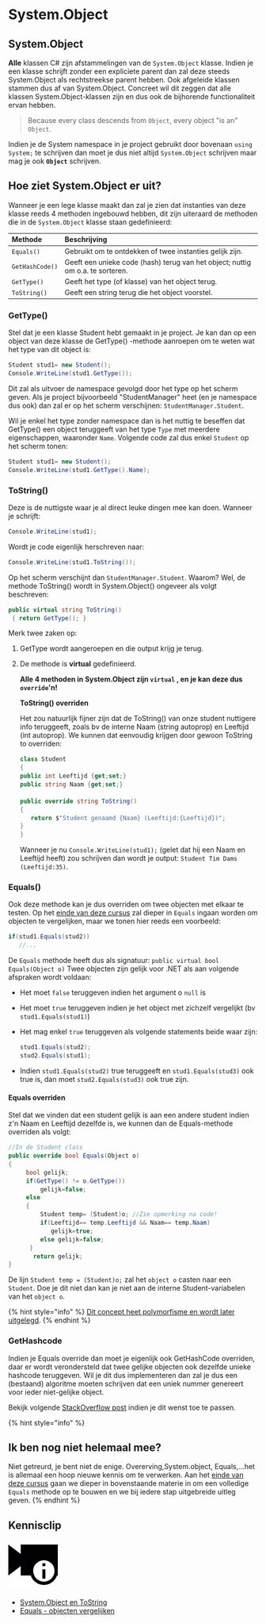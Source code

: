 # System.Object

## System.Object

**Alle** klassen C\# zijn afstammelingen van de `System.Object` klasse. Indien je een klasse schrijft zonder een expliciete parent dan zal deze steeds System.Object als rechtstreekse parent hebben. Ook afgeleide klassen stammen dus af van System.Object. Concreet wil dit zeggen dat alle klassen System.Object-klassen zijn en dus ook de bijhorende functionaliteit ervan hebben.

> Because every class descends from `Object`, every object "is an" `Object`.

Indien je de System namespace in je project gebruikt door bovenaan `using System;` te schrijven dan moet je dus niet altijd `System.Object` schrijven maar mag je ook **`Object`** schrijven.

## Hoe ziet System.Object er uit?

Wanneer je een lege klasse maakt dan zal je zien dat instanties van deze klasse reeds 4 methoden ingebouwd hebben, dit zijn uiteraard de methoden die in de `System.Object` klasse staan gedefinieerd:

| Methode | Beschrijving |
| :--- | :--- |
| `Equals()` | Gebruikt om te ontdekken of twee instanties gelijk zijn. |
| `GetHashCode()` | Geeft een unieke code \(hash\) terug van het object; nuttig om o.a. te sorteren. |
| `GetType()` | Geeft het type \(of klasse\) van het object terug. |
| `ToString()` | Geeft een string terug die het object voorstel. |

### GetType\(\)

Stel dat je een klasse Student hebt gemaakt in je project. Je kan dan op een object van deze klasse de GetType\(\) -methode aanroepen om te weten wat het type van dit object is:

```csharp
Student stud1= new Student();
Console.WriteLine(stud1.GetType());
```

Dit zal als uitvoer de namespace gevolgd door het type op het scherm geven. Als je project bijvoorbeeld "StudentManager" heet \(en je namespace dus ook\) dan zal er op het scherm verschijnen: `StudentManager.Student`.

Wil je enkel het type zonder namespace dan is het nuttig te beseffen dat GetType\(\) een object teruggeeft van het type `Type` met meerdere eigenschappen, waaronder `Name`. Volgende code zal dus enkel `Student` op het scherm tonen:

```csharp
Student stud1= new Student();
Console.WriteLine(stud1.GetType().Name);
```

### ToString\(\)

Deze is de nuttigste waar je al direct leuke dingen mee kan doen. Wanneer je schrijft:

```csharp
Console.WriteLine(stud1);
```

Wordt je code eigenlijk herschreven naar:

```csharp
Console.WriteLine(stud1.ToString());
```

Op het scherm verschijnt dan `StudentManager.Student`. Waarom? Wel, de methode ToString\(\) wordt in System.Object\(\) ongeveer als volgt beschreven:

```csharp
public virtual string ToString()
 { return GetType(); }
```

Merk twee zaken op:

1. GetType wordt aangeroepen en die output krijg je terug.
2. De methode is **virtual** gedefinieerd.

   **Alle 4 methoden in System.Object zijn `virtual` , en je kan deze dus `override`'n!**

   **ToString\(\) overriden**

   Het zou natuurlijk fijner zijn dat de ToString\(\) van onze student nuttigere info teruggeeft, zoals bv de interne Naam \(string autoprop\) en Leeftijd \(int autoprop\). We kunnen dat eenvoudig krijgen door gewoon ToString to overriden:

   ```csharp
   class Student
   {
   public int Leeftijd {get;set;}
   public string Naam {get;set;}

   public override string ToString()
   {
      return $"Student genaamd {Naam} (Leeftijd:{Leeftijd})";
   }
   }
   ```

   Wanneer je nu `Console.WriteLine(stud1);` \(gelet dat hij een Naam en Leeftijd heeft\) zou schrijven dan wordt je output: `Student Tim Dams (Leeftijd:35)`.

### Equals\(\)

Ook deze methode kan je dus overriden om twee objecten met elkaar te testen. Op het [einde van deze cursus]() zal dieper in `Equals` ingaan worden om objecten te vergelijken, maar we tonen hier reeds een voorbeeld:

```csharp
if(stud1.Equals(stud2))
   //...
```

De `Equals` methode heeft dus als signatuur: `public virtual bool Equals(Object o)` Twee objecten zijn gelijk voor .NET als aan volgende afspraken wordt voldaan:

* Het moet `false` teruggeven indien het argument o `null` is
* Het moet `true` teruggeven indien je het object met zichzelf vergelijkt \(bv `stud1.Equals(stud1)`\)
* Het mag enkel `true` teruggeven als volgende statements beide waar zijn:

  ```csharp
  stud1.Equals(stud2);
  stud2.Equals(stud1);
  ```

* Indien `stud1.Equals(stud2)` true teruggeeft en `stud1.Equals(stud3)` ook true is, dan moet `stud2.Equals(stud3)` ook true zijn.

#### Equals overriden

Stel dat we vinden dat een student gelijk is aan een andere student indien z'n Naam en Leeftijd dezelfde is, we kunnen dan de Equals-methode overriden als volgt:

```csharp
//In de Student class
public override bool Equals(Object o)
{
     bool gelijk;
     if(GetType() != o.GetType()) 
         gelijk=false;
     else
     {
         Student temp= (Student)o; //Zie opmerking na code!
         if(Leeftijd== temp.Leeftijd && Naam== temp.Naam)
            gelijk=true;
         else gelijk=false;
      }
       return gelijk;
}
```

De lijn `Student temp = (Student)o;` zal het `object o` casten naar een `Student`. Doe je dit niet dan kan je niet aan de interne Student-variabelen van het `object o`.

{% hint style="info" %}
[Dit concept heet polymorfisme en wordt later uitgelegd](https://github.com/v-nys/cursusprogrammeren/tree/3ce26c1653767f20f0438bf023c6a5ac44fc41f8/15_polymorfisme/11_polymo_intro.MD).
{% endhint %}

### GetHashcode

Indien je Equals override dan moet je eigenlijk ook GetHashCode overriden, daar er wordt verondersteld dat twee gelijke objecten ook dezelfde unieke hashcode teruggeven. Wil je dit dus implementeren dan zal je dus een \(bestaand\) algoritme moeten schrijven dat een uniek nummer genereert voor ieder niet-gelijke object.

Bekijk volgende [StackOverflow post](https://stackoverflow.com/questions/9827911/how-to-implement-override-of-gethashcode-with-logic-of-overriden-equals) indien je dit wenst toe te passen.

{% hint style="info" %}
## Ik ben nog niet helemaal mee?

Niet getreurd, je bent niet de enige. Overerving,System.object, Equals,...het is allemaal een hoop nieuwe kennis om te verwerken. Aan het [einde van deze cursus]() gaan we dieper in bovenstaande materie in om een volledige `Equals` methode op te bouwen en we bij iedere stap uitgebreide uitleg geven.
{% endhint %}

## Kennisclip

![](../../.gitbook/assets/infoclip%20%282%29%20%282%29.png)

* [System.Object en ToString](https://ap.cloud.panopto.eu/Panopto/Pages/Viewer.aspx?id=00cad992-7714-4051-a992-ab7d0093864b)
* [Equals - objecten vergelijken](https://ap.cloud.panopto.eu/Panopto/Pages/Viewer.aspx?id=c18b27c9-ad5a-444b-9695-ab7d00c2c3d9)

